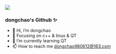 <a href="https://github.com/dongchao612">
  
<img align="center"  src="https://github-readme-stats.vercel.app/api/top-langs/?username=dongchao612&hide=html&hide_title=true&layout=compact&langs_count=7&exclude_repo=comp426&bg_color=141321,Redventures-Movie-Quotes&theme=radical"/>

</a>



### dongchao's Github ✨



- 👋 Hi, I’m  dongchao
- :orange_book: Focusing on c++ & linux & QT
- 🌱 I’m currently learning QT
- 📫 How to reach me dongchao980612@163.com

<!---
dongchao612/dongchao612 is a ✨ special ✨ repository because its `README.md` (this file) appears on your GitHub profile.
You can click the Preview link to take a look at your changes.
--->

